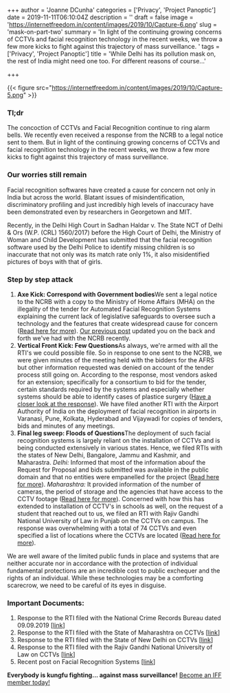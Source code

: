 +++
author = 'Joanne DCunha'
categories = ['Privacy', 'Project Panoptic']
date = 2019-11-11T06:10:04Z
description = ''
draft = false
image = 'https://internetfreedom.in/content/images/2019/10/Capture-6.png'
slug = 'mask-on-part-two'
summary = 'In light of the continuing growing concerns of CCTVs and facial recognition technology in the recent weeks, we throw a few more kicks to fight against this trajectory of mass surveillance. '
tags = ['Privacy', 'Project Panoptic']
title = 'While Delhi has its pollution mask on, the rest of India might need one too. For different reasons of course...'

+++


{{< figure src="https://internetfreedom.in/content/images/2019/10/Capture-5.png" >}}

### **Tl;dr**

The concoction of CCTVs and Facial Recognition continue to ring alarm bells. We recently even received a response from the NCRB to a legal notice sent to them. But in light of the continuing growing concerns of CCTVs and facial recognition technology in the recent weeks, we throw a few more kicks to fight against this trajectory of mass surveillance.

### Our worries still remain

Facial recognition softwares have created a cause for concern not only in India but across the world. Blatant issues of misindentification, discriminatory profiling and just incredibly high levels of inaccuracy have been demonstrated even by researchers in Georgetown and MIT.

Recently, in the Delhi High Court in Sadhan Haldar v. The State NCT of Delhi & Ors (W.P. (CRL) 1560/2017) before the High Court of Delhi, the Ministry of Woman and Child Development has submitted that the facial recognition software used by the Delhi Police to identify missing children is so inaccurate that not only was its match rate only 1%, it also misidentified pictures of boys with that of girls.

### Step by step attack

1. **Axe Kick: Correspond with Government bodies**We sent a legal notice to the NCRB with a copy to the Ministry of Home Affairs (MHA) on the illegality of the tender for Automated Facial Recognition Systems explaining the current lack of legislative safeguards to oversee such a technology and the features that create widespread cause for concern ([Read here for more](https://internetfreedom.in/maskon/)). [Our previous post](https://internetfreedom.in/the-ncrb-responds/) updated you on the back and forth we've had with the NCRB recently.
2. **Vertical Front Kick: Few Questions**As always, we're armed with all the RTI's we could possible file. So in response to one sent to the NCRB, we were given minutes of the meeting held with the bidders for the AFRS but other information requested was denied on account of the tender process still going on. According to the response, most vendors asked for an extension; specifically for a consortium to bid for the tender, certain standards required by the systems and especially whether systems should be able to identify cases of plastice surgery ([Have a closer look at the response](https://drive.google.com/file/d/1ltUSEIOo-UQMwFzvxubJejnW-7Y1JvIT/view?usp=sharing)). We have filed another RTI with the Airport Authority of India on the deployment of facial recognition in airports in Varanasi, Pune, Kolkata, Hyderabad and Vijaywadi for copies of tenders, bids and minutes of any meetings.
3. **Final leg sweep: Floods of Questions**The deployment of such facial recognition systems is largely reliant on the installation of CCTVs and is being conducted extensively in various states. Hence, we filed RTIs with the states of New Delhi, Bangalore, Jammu and Kashmir, and Maharastra. _Delhi:_ Informed that most of the information abouf the Request for Proposal and bids submitted was available in the public domain and that no entities were empanelled for the project ([Read here for more](https://drive.google.com/file/d/1l0k0J2i2kJM9f7M2EHvu7aGTmfndvMtI/view)). _Maharashtra:_ It provided information of the number of cameras, the period of storage and the agencies that have access to the CCTV footage ([Read here for more](https://drive.google.com/file/d/1R6I7uakmKABwcr8DToGk3tgFtaddJWKz/view?usp=sharing)). Concerned with how this has extended to installation of CCTV's in schools as well, on the request of a student that reached out to us, we filed an RTI with Rajiv Gandhi National University of Law in Punjab on the CCTVs on campus. The response was overwhelming with a total of 74 CCTVs and even specified a list of locations where the CCTVs are located ([Read here for more](https://drive.google.com/open?id=1J6HVORyn_5FknlOpV72rQo29du3_sIHY)).

We are well aware of the limited public funds in place and systems that are neither accurate nor in accordance with the protection of individual fundamental protections are an incredible cost to public exchequer and the rights of an individual. While these technologies may be a comforting scarecrow, we need to be careful of its eyes in disguise.

### Important Documents:

1. Response to the RTI filed with the National Crime Records Bureau dated 09.09.2019 [[link](https://drive.google.com/file/d/1ltUSEIOo-UQMwFzvxubJejnW-7Y1JvIT/view?usp=sharing)]
2. Response to the RTI filed with the State of Maharashtra on CCTVs [[link](https://drive.google.com/file/d/1R6I7uakmKABwcr8DToGk3tgFtaddJWKz/view?usp=sharing)]
3. Response to the RTI filed with the State of New Delhi on CCTVs [[link](https://drive.google.com/file/d/1l0k0J2i2kJM9f7M2EHvu7aGTmfndvMtI/view?usp=sharing)]
4. Response to the RTI filed with the Rajiv Gandhi National University of Law on CCTVs [[link](https://drive.google.com/open?id=1J6HVORyn_5FknlOpV72rQo29du3_sIHY)]
5. Recent post on Facial Recognition Systems [[link](https://internetfreedom.in/the-ncrb-responds/)]

**Everybody is kungfu fighting... against mass surveillance!** [Become an IFF member today!](https://internetfreedom.in/donate/)


